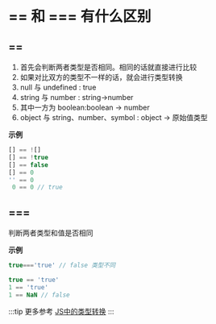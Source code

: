 # == 和 === 有什么区别

## ==
1. 首先会判断两者类型是否相同。相同的话就直接进行比较
2. 如果对比双方的类型不一样的话，就会进行类型转换
3. null 与 undefined : true
4. string 与 number : string->number
5. 其中一方为 boolean:boolean -> number
6. object 与 string、number、symbol : object -> 原始值类型

**示例**
```js
[] == ![] 
[] == !true
[] == false
[] == 0
'' == 0
 0 == 0 // true
```

## ===
判断两者类型和值是否相同

**示例**
```js
true==='true' // false 类型不同

true == 'true'
1 == 'true'
1 == NaN // false
```

:::tip 更多参考
[JS中的类型转换](../../bigWeb/js/typeConvert.md)
:::